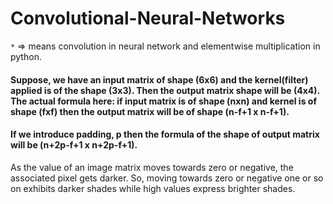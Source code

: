 # Convolutional-Neural-Networks
`*` => means convolution in neural network and elementwise multiplication in python.

#### Suppose, we have an input matrix of shape (6x6) and the kernel(filter) applied is of the shape (3x3). Then the output matrix shape will be (4x4). The actual formula here: if input matrix is of shape (nxn) and kernel is of shape (fxf) then the output matrix will be of shape (n-f+1 x n-f+1).

#### If we introduce padding, p then the formula of the shape of output matrix will be (n+2p-f+1 x n+2p-f+1).

As the value of an image matrix moves towards zero or negative, the associated pixel gets darker. So, moving towards zero or negative one or so on exhibits darker shades while high values express brighter shades.





































